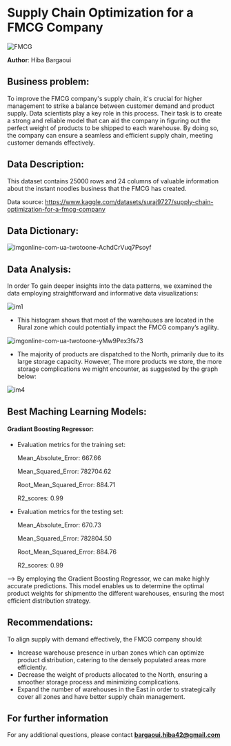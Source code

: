 # Supply Chain Optimization for a FMCG Company
![FMCG](https://github.com/HibaBargaoui/Project-2/assets/135720154/5ffbb442-86b8-422c-874f-0152f4dc77f0)



**Author**: Hiba Bargaoui 

## Business problem: 
To improve the FMCG company's supply chain, it's crucial for higher management to strike a balance between customer demand and product supply. Data scientists play a key role in this process. Their task is to create a strong and reliable model that can aid the company in figuring out the perfect weight of products to be shipped to each warehouse. By doing so, the company can ensure a seamless and efficient supply chain, meeting customer demands effectively.


## Data Description: 
This dataset contains 25000 rows and 24 columns of valuable information about the instant noodles business that the FMCG has created. 

Data source: https://www.kaggle.com/datasets/suraj9727/supply-chain-optimization-for-a-fmcg-company
## Data Dictionary:
![imgonline-com-ua-twotoone-AchdCrVuq7Psoyf](https://github.com/HibaBargaoui/Project-2/assets/135720154/f6177a40-b866-452f-8cd6-2a077007ee96)


## Data Analysis:
In order To gain deeper insights into the data patterns, we examined the data employing straightforward and informative data visualizations:


![im1](https://github.com/HibaBargaoui/Project-2/assets/135720154/3aa9d830-4cd2-4383-a580-a901b7a23ea0)


* This histogram shows that most of the warehouses are located in the Rural zone which could potentially impact the FMCG company’s agility.
  

![imgonline-com-ua-twotoone-yMw9Pex3fs73](https://github.com/HibaBargaoui/Project-2/assets/135720154/96ff8b9c-af7a-49e9-9a16-dd49c8371cf4)


* The majority of products are dispatched to the North, primarily due to its large storage capacity. However, The more products we store, the more storage complications we might encounter, as suggested by the graph below:


![im4](https://github.com/HibaBargaoui/Project-2/assets/135720154/72354a05-6ce5-45d1-9921-3a18ae707227)

  

## Best Maching Learning Models:
#### Gradiant Boosting Regressor: 
* Evaluation metrics for the training set:
  
  Mean_Absolute_Error: 667.66 
  
  Mean_Squared_Error: 782704.62
  
  Root_Mean_Squared_Error: 884.71
  
  R2_scores: 0.99

* Evaluation metrics for the testing set:
  
  Mean_Absolute_Error: 670.73  
  
  Mean_Squared_Error: 782804.50
  
  Root_Mean_Squared_Error: 884.76 
  
  R2_scores: 0.99
  
--> By employing the Gradient Boosting Regressor, we can make highly accurate predictions. This model enables us to determine the optimal product weights for shipmentto the different warehouses, ensuring the most efficient distribution strategy.

## Recommendations:
To align supply with demand effectively, the FMCG company should:
* Increase warehouse presence in urban zones which can optimize product distribution, catering to the densely populated areas more efficiently.
* Decrease the weight of products allocated to the North, ensuring a smoother storage process and minimizing complications.
* Expand the number of warehouses in the East in order to strategically cover all zones and have better supply chain management.

## For further information


For any additional questions, please contact **bargaoui.hiba42@gmail.com**
